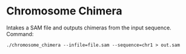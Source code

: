 # Chromosome Chimera

Intakes a SAM file and outputs chimeras from the input sequence. Command:

`./chromosome_chimera --infile=file.sam --sequence=chr1 > out.sam`
